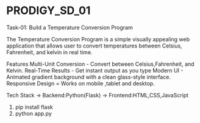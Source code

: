 # PRODIGY_SD_01
Task-01: Build a Temperature Conversion Program

The Temperature Conversion Program is a simple visually appealing web application that allows user to convert temperatures between Celsius, Fahrenheit, and kelvin in real time.

Features
Multi-Unit Conversion - Convert between Celsius,Fahrenheit, and Kelvin.
Real-Time Results - Get instant output as you type
Modern UI - Animated gradient background with a clean glass-style interface.
Responsive Design = Works on mobile ,tablet and desktop.

Tech Stack
-> Backend:Python(Flask)
-> Frontend:HTML,CSS,JavaScript

1) pip install flask
2) python app.py




   
